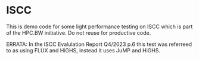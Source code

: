 # ISCC
This is demo code for some light performance testing on ISCC which is part of the HPC.BW initiative. Do not reuse for productive code.

ERRATA: In the ISCC Evalulation Report Q4/2023 p.6 this test was referreed to as using FLUX and HiGHS, instead it uses JuMP and HiGHS.
